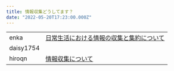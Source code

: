 ```yaml
---
title: 情報収集どうしてます？
date: "2022-05-20T17:23:00.000Z"
---
```


<table class="articles">
  <tr>
    <td>enka</td>
    <td><a href="https://enkaism.hatenadiary.jp/entry/2022/05/20/210000">日常生活における情報の収集と集約について</a></td>
  </tr>
  <tr>
    <td>daisy1754</td>
    <td><a href=""></a></td>
  </tr>
  <tr>
    <td>hiroqn</td>
    <td><a href="https://hiroqn.hatenablog.com/entry/2022/05/20/210000">情報収集について</a></td>
  </tr>
</table>
